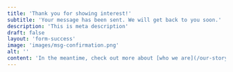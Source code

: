 ```yaml
---
title: 'Thank you for showing interest!'
subtitle: 'Your message has been sent. We will get back to you soon.'
description: 'This is meta description'
draft: false
layout: 'form-success'
image: 'images/msg-confirmation.png'
alt: ''
content: 'In the meantime, check out more about [who we are](/our-story) and [what we do](/services). '
---
```

